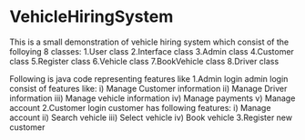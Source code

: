 # VehicleHiringSystem
This is a small demonstration of vehicle hiring system which consist of the folloying 8 classes:
1.User class
2.Interface class
3.Admin class
4.Customer class
5.Register class
6.Vehicle class
7.BookVehicle class
8.Driver class

Following is java code representing features like 
1.Admin login
  admin login consist of features like:
    i) Manage Customer information
    ii) Manage Driver information
    iii) Manage vehicle information
    iv) Manage payments
    v) Manage account 
2.Customer login
  customer has following features:
    i) Manage account
    ii) Search vehicle
    iii) Select vehicle
    iv) Book vehicle
3.Register new customer
